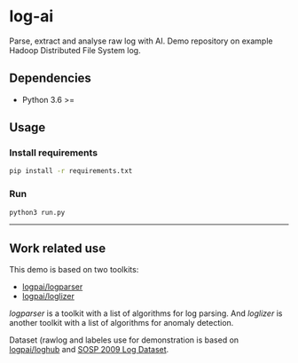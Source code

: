 # log-ai
Parse, extract and analyse raw log with AI. Demo repository on example Hadoop Distributed File System log.


## Dependencies

- Python 3.6 >=

## Usage

### Install requirements
```bash
pip install -r requirements.txt
```
### Run
```bash
python3 run.py
```
___
## Work related use

This demo is based on two toolkits:
- [logpai/logparser](https://github.com/logpai/logparser/tree/dev)
- [logpai/loglizer](https://github.com/logpai/loglizer)

_logparser_ is a toolkit with a list of algorithms for log parsing. And _loglizer_ is another toolkit with a list of algorithms for anomaly detection.

Dataset (rawlog and labeles use for demonstration is based on [logpai/loghub](https://github.com/logpai/loghub) and [SOSP 2009 Log Dataset](http://iiis.tsinghua.edu.cn/~weixu/sospdata.html). 
